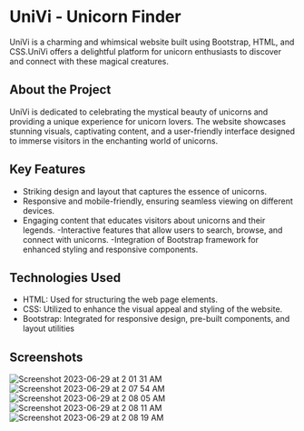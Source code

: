 # UniVi - Unicorn Finder
UniVi is a charming and whimsical website built using Bootstrap, HTML, and CSS.UniVi offers a delightful platform for unicorn enthusiasts to discover and connect with these magical creatures.

## About the Project
UniVi is dedicated to celebrating the mystical beauty of unicorns and providing a unique experience for unicorn lovers. The website showcases stunning visuals, captivating content, and a user-friendly interface designed to immerse visitors in the enchanting world of unicorns.

## Key Features
- Striking design and layout that captures the essence of unicorns.
- Responsive and mobile-friendly, ensuring seamless viewing on different devices.
- Engaging content that educates visitors about unicorns and their legends.
-Interactive features that allow users to search, browse, and connect with unicorns.
-Integration of Bootstrap framework for enhanced styling and responsive components.

## Technologies Used
- HTML: Used for structuring the web page elements.
- CSS: Utilized to enhance the visual appeal and styling of the website.
- Bootstrap: Integrated for responsive design, pre-built components, and layout utilities

## Screenshots

![Screenshot 2023-06-29 at 2 01 31 AM](https://github.com/DivyanshiSharma07/UniVi-Bootstrap/assets/127393402/57adca8c-94fc-4a66-8f53-ab7ec2d6d8e6)
![Screenshot 2023-06-29 at 2 07 54 AM](https://github.com/DivyanshiSharma07/UniVi-Bootstrap/assets/127393402/6f0fe7a2-d1bf-4265-ad36-72a9a351ad81)
![Screenshot 2023-06-29 at 2 08 05 AM](https://github.com/DivyanshiSharma07/UniVi-Bootstrap/assets/127393402/f7bfb73a-2d2c-4c25-a338-d36e1d6b456a)
![Screenshot 2023-06-29 at 2 08 11 AM](https://github.com/DivyanshiSharma07/UniVi-Bootstrap/assets/127393402/80b65099-97b3-443a-9e96-4997475b382d)
![Screenshot 2023-06-29 at 2 08 19 AM](https://github.com/DivyanshiSharma07/UniVi-Bootstrap/assets/127393402/3c979cdb-05e5-4c93-ab7c-2585318e182d)
